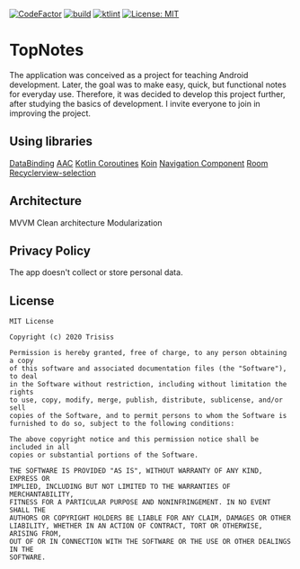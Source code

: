 [![CodeFactor](https://www.codefactor.io/repository/github/trisiss/topnotes/badge)](https://www.codefactor.io/repository/github/trisiss/topnotes) [![build](https://github.com/Trisiss/TopNotes/actions/workflows/build-android.yml/badge.svg)](https://github.com/Trisiss/TopNotes/actions/workflows/build-android.yml) [![ktlint](https://img.shields.io/badge/code%20style-%E2%9D%A4-FF4081.svg)](https://ktlint.github.io/) [![License: MIT](https://img.shields.io/badge/License-MIT-yellow.svg)](https://opensource.org/licenses/MIT)
# TopNotes

The application was conceived as a project for teaching Android development. Later, the goal was to make easy, quick, but functional notes for everyday use. Therefore, it was decided to develop this project further, after studying the basics of development. I invite everyone to join in improving the project.

## Using libraries
[DataBinding](https://developer.android.com/topic/libraries/data-binding)
[AAC](https://developer.android.com/topic/architecture)
[Kotlin Coroutines](https://kotlinlang.org/docs/coroutines-overview.html)
[Koin](https://insert-koin.io/)
[Navigation Component](https://developer.android.com/guide/navigation/navigation-getting-started)
[Room](https://developer.android.com/training/data-storage/room)
[Recyclerview-selection](https://developer.android.com/reference/androidx/recyclerview/selection/package-summary)

## Architecture
MVVM
Clean architecture
Modularization

## Privacy Policy
The app doesn't collect or store personal data.

## License

	MIT License

	Copyright (c) 2020 Trisiss

	Permission is hereby granted, free of charge, to any person obtaining a copy
	of this software and associated documentation files (the "Software"), to deal
	in the Software without restriction, including without limitation the rights
	to use, copy, modify, merge, publish, distribute, sublicense, and/or sell
	copies of the Software, and to permit persons to whom the Software is
	furnished to do so, subject to the following conditions:

	The above copyright notice and this permission notice shall be included in all
	copies or substantial portions of the Software.

	THE SOFTWARE IS PROVIDED "AS IS", WITHOUT WARRANTY OF ANY KIND, EXPRESS OR
	IMPLIED, INCLUDING BUT NOT LIMITED TO THE WARRANTIES OF MERCHANTABILITY,
	FITNESS FOR A PARTICULAR PURPOSE AND NONINFRINGEMENT. IN NO EVENT SHALL THE
	AUTHORS OR COPYRIGHT HOLDERS BE LIABLE FOR ANY CLAIM, DAMAGES OR OTHER
	LIABILITY, WHETHER IN AN ACTION OF CONTRACT, TORT OR OTHERWISE, ARISING FROM,
	OUT OF OR IN CONNECTION WITH THE SOFTWARE OR THE USE OR OTHER DEALINGS IN THE
	SOFTWARE.

